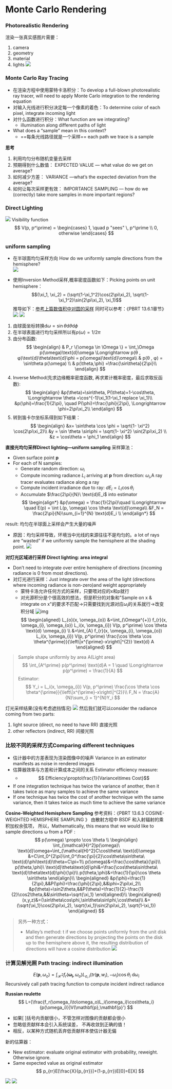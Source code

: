 # Monte Carlo Rendering
### Photorealistic Rendering
渲染一张真实感图片需要： 
1. camera
2. geometry
3. material
4. lights
![](./Image/Photorealistic_Scene_Combine.png)

### Monte Carlo Ray Tracing
* 在渲染方程中使用蒙特卡洛积分：To develop a full-blown photorealistic ray tracer, will need to apply Monte Carlo integration to the rendering equation 
* 对输入光线进行积分决定每一个像素的着色：To determine color of each pixel, integrate incoming light 
* 对什么函数进行积分：What function are we integrating? 
   - illumination along different paths of light 
* What does a “sample” mean in this context? 
   - ==每条光线路径就是一个采样==  each path we trace is a sample

**思考**
1. 利用均匀分布随机变量去采样
2. 预期得到什么数值： EXPECTED VALUE — what value do we get on average?
3. 如何减少方差： VARIANCE —what’s the expected deviation from the average?
4. 如何让每次采样更有效： IMPORTANCE SAMPLING — how do we (correctly) take more samples in more important regions?


### Direct Lighting
![](./Image/Visibility_Function.png)
Visibility function
$$
   V(p, p^\prime) =
   \begin{cases}
      1, \quad p  "sees" \,  p^\prime \\
      0, otherwise
   \end{cases}
$$

### uniform sampling
* 在半球面均匀采样方向 How do we uniformly sample directions from the hemisphere?  
![](./Image/Sample_unit_hemisphere.png)

* 使用Inversion Method采样,概率密度函数如下：Picking points on unit hemisphere：
$$(\xi_1, \xi_2) = (\sqrt{1-\xi_1^2}\cos(2\pi\xi_2), \sqrt{1-\xi_1^2}\sin(2\pi\xi_2), \xi_1)$$ 
推导如下：[参考上篇数值积中对圆的采样](./17_Numerical_Integration.md)
同时可以参考：《PBRT 13.6.1章节》
![](./Image/spherical_coordinates.png) ![](./Image/spherical_integrate.png)
1. 由球面坐标转换$\text{d}\omega = \sin\theta \text{d}\theta\text{d}\phi$
2. 在半球表面进行均匀采样所以有$p(\omega) = 1/2\pi$
3. 由分布函数:
   $$
   \begin{align}
   & P_r \{\omega \in \Omega \} = \int_\Omega p(\omega)\text{d}\omega \Longrightarrow p(θ , φ)\text{d}\theta\text{d}\phi = p(\omega)\text{d}\omega\\
   & p(θ , φ) = \sin\theta p(\omega) \\
   & p(\theta,\phi) =\frac{\sin\theta}{2\pi}\\
   \end{align}
   $$
4. Inverse Method(先求边缘概率密度函数, 再求累计概率密度，最后求取反函数):
   $$
   \begin{align}
   &p(\theta)=\sin\theta, P(\theta)=1-\cos\theta,  \Longrightarrow \theta =\cos^{-1}\xi_1(1-\xi_1 replace \xi_1)\\
   &p(\phi)=\frac{1}{2\pi}, \quad P(\phi)=\frac{\phi}{2\pi}, \Longrightarrow \phi=2\pi\xi_2\\
   \end{align}
   $$
5. 转到笛卡尔坐标系得到如下结果：
   $$
   \begin{align}
   &x= \sin\theta \cos \phi  = \sqrt{1- \xi^2} \cos(2\pi\xi_2)\\
   &y = \sin \theta \sin\phi =  \sqrt{1- \xi^2} \sin(2\pi\xi_2) \\
   &z = \cos\theta = \phi_1
   \end{align}
   $$

**直接光均匀采样Direct lighting—uniform sampling**
采样算法：
- Given surface point $\mathbf{p}​$ 
- For each of N samples:
  - Generate random direction: $\omega_i$ 
  - Compute incoming radiance $L_i$ arriving at $\mathbf{p}$ from direction: $\omega_i$,A ray tracer evaluates radiance along a ray 
  - Compute incident irradiance due to ray: $dE_i=L_i\cos\theta_i$ 
  - Accumulate $\frac{2\pi}{N}\ \text{d}E_i$ into estimator
$$
\begin{align*}
   &p(\omega) = \frac{1}{2\pi}\quad \Longrightarrow \quad  E(p) = \int L(p, \omega) \cos \theta \text{d}\omega\\
   &F_N = \frac{2\pi}{N}\sum_{i=1}^{N} \text{d}E_i \\
\end{align*}
$$

result: 均匀在半球面上采样会产生大量的噪声
  - 原因：均匀采样导致，环境当中光线的来源往往不是均匀的。a lot of rays are “wasted” if we uniformly sample the hemisphere at the shading point.
![](./Image/Hemispherical_solid_angle_sample.png)

**对灯光区域进行采样  Direct lighting: area integral**
* Don’t need to integrate over entire hemisphere of directions (incoming radiance is 0 from most directions). 
* 对灯光进行采样：Just integrate over the area of the light (directions where incoming radiance is non-zero)and weight appropriately
   - 蒙特卡洛允许任何方式的采样，只要喂对应的x和p就行
   - 对光源积分是个很高效的想法，但是积分的对象和"Sample on x & integrate on x"的要求不匹配→只需要找到光源对应$\omega_i$的关系就行→改变积分域
   ![img](./Image/Area_light_integral.png)
   $$
   \begin{aligned} 
   L_{o}(x, \omega_{o}) &=\int_{\Omega^{+}} f_{r}(x, \omega_{i}, \omega_{o}) L_i(x, \omega_{i})  V(p, p^\prime)  \cos \theta \text{d} \omega_{i} \\ 
   &=\int_{A} f_{r}(x, \omega_{i}, \omega_{o}) L_i(x, \omega_{i}) V(p, p^\prime) \frac{\cos \theta \cos \theta^{\prime}}{\left\|x^{\prime}-x\right\|^{2}} \text{d} A 
   \end{aligned}
   $$

>Sample shape uniformly by area A(Light area)
$$
\int_{A^\prime} p(p^\prime) \text{d}A = 1  \quad \Longrightarrow  p(p^\prime) = \frac{1}{A}
$$
Estimator:
$$
Y_i = L_i(x, \omega_{i}) V(p, p^\prime) \frac{\cos \theta \cos \theta^{\prime}}{\left\|x^{\prime}-x\right\|^{2}}\\
F_N = \frac{A}{N}\sum_{i = 1}^{N}Y_i
$$

灯光采样结果(没有考虑遮挡情况)
![](./Image/Light_area_sample.png)
然后我们就可以consider the radiance coming from two parts:
 1. light source (direct, no need to have RR) 直接光照
 2. other reflectors (indirect, RR) 间接光照


### 比较不同的采样方式Comparing different techniques
* 估计器中的方差表现为渲染图像中的噪声 Variance in an estimator manifests as noise in rendered images 
* 估算器效率与方差和计算成本之间的关系 Estimator efficiency measure:
  * $$ Efficiency\propto\frac{1}{Variance\times Cost}$$
* If one integration technique has twice the variance of another, then it takes twice as many samples to achieve the same variance 
* If one technique has twice the cost of another technique with the same variance, then it takes twice as much time to achieve the same variance

**Cosine-Weighted Hemisphere Sampling**
参考资料：《PBRT 13.6.3 COSINE-WEIGHTED HEMISPHERE SAMPLING 》
由散射方程中 BSDF 和入射辐射的乘积加权余弦项， 所以，Mathematically, this means that we would like to sample directions ω from a PDF :
$$
p(\omega) \propto \cos \theta \\
\begin{align}
   \int_{\mathcal{H}^2}p(\omega)\ \text{d}\omega=\int_{\mathcal{H}^2}C\cos\theta\ \text{d}\omega &=C\int_0^{2\pi}\int_0^\frac{\pi}{2}\cos\theta\sin\theta\ \text{d}\phi\text{d}\theta=C\pi=1\\
   p(\omega)&=\frac{\cos\theta}{\pi}\\
   p(\theta,\phi)\ \text{d}\theta\text{d}\phi&=\frac{\cos\theta\sin\theta\ \text{d}\theta\text{d}\phi}{\pi}\\
   p(\theta,\phi)&=\frac{1}{\pi}\cos \theta \sin\theta
\end{align}\\
\begin{aligned}
   &p(\phi)=\frac{1}{2\pi},&&P(\phi)=\frac{\phi}{2\pi},&&\phi=2\pi\xi_2\\
   &p(\theta)=\sin2\theta,&&P(\theta)=\frac{1}{2}-\frac{1}{2}\cos2\theta,&&\sin\theta=\sqrt{\xi_1}
\end{aligned}\\
\begin{aligned}
   (x,y,z)&=(\sin\theta\cos\phi,\sin\theta\sin\phi,\cos\theta)\\
   &=(\sqrt{\xi_1}\cos(2\pi\xi_2), \sqrt{\xi_1}\sin(2\pi\xi_2), \sqrt{1-\xi_1})
\end{aligned}
$$
>另外一种方式：
>* Malley’s method: t if we choose points uniformly from the unit disk and then generate directions by projecting the points on the disk up to the hemisphere above it, the resulting distribution of directions will have a cosine distribution
![](./Image/Malley_Method.png)


### 计算见解光照 Path tracing: indirect illumination
$$
E(\mathbf{p},\omega_o)=\int_{\mathcal{H}^2}f_r(\mathbf{\omega_i},\omega_o)L_{o,i}(tr(\mathbf{p},w_i),-\omega_i)\cos\theta_i\ \text{d}\omega_i
$$
Recursively call path tracing function to compute incident indirect radiance 

**Russian roulette**
$$
L=[\frac{f_r(\omega_i\to\omega_o)L_i(\omega_i)\cos\theta_i}{p(\omega_i)}]V(\mathbf{p},\mathbf{p}')
$$
* 如果[ ]括号内贡献很小，不管怎样对图像的贡献都会很小
* 忽略低贡献样本会引入系统误差， 不再收敛到正确的值！
* 相反，以某种方式随机丢弃低贡献样本使估计器无偏

新的估算器：
* New estimator: evaluate original estimator with probability, reweight. Otherwise ignore.
* Same expected value as original estimator
$$
   p_{rr}E[\frac{X}{p_{rr}}]+(1-p_{rr})E[0]=E[X]
$$

![](./Image/Russian_Roulette_NO.png) ![](./Image/Russian_Roulette_1.png)